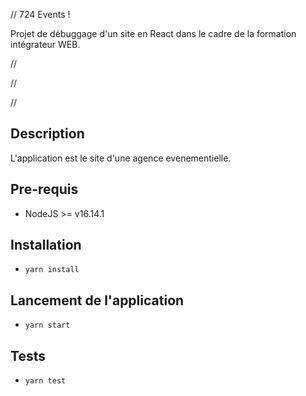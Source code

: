 // 724 Events !

Projet de débuggage d'un site en React dans le cadre de la formation intégrateur WEB.

//

//

//

## Description
L'application est le site d'une agence evenementielle.
## Pre-requis
- NodeJS  >= v16.14.1

## Installation
- `yarn install`

## Lancement de l'application
- `yarn start`

## Tests
- `yarn test`
